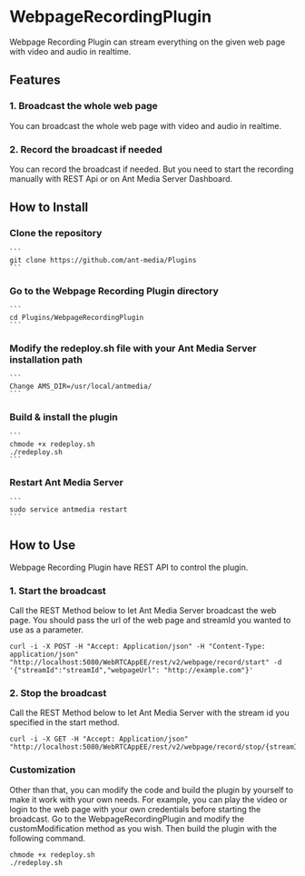 # WebpageRecordingPlugin

Webpage Recording Plugin can stream everything on the given web page with video and audio in realtime.

## Features

### 1. Broadcast the whole web page

You can broadcast the whole web page with video and audio in realtime.

### 2. Record the broadcast if needed

You can record the broadcast if needed. But you need to start the recording manually with REST Api or on Ant Media Server Dashboard.

## How to Install

### Clone the repository

    ```
    git clone https://github.com/ant-media/Plugins
    ```

### Go to the Webpage Recording Plugin directory

    ```
    cd Plugins/WebpageRecordingPlugin
    ```

### Modify the redeploy.sh file with your Ant Media Server installation path

    ```
    Change AMS_DIR=/usr/local/antmedia/
    ```

### Build & install the plugin

    ```
    chmode +x redeploy.sh
    ./redeploy.sh
    ```

### Restart Ant Media Server

    ```
    sudo service antmedia restart
    ```

## How to Use

Webpage Recording Plugin have REST API to control the plugin. 

### 1. Start the broadcast

Call the REST Method below to let Ant Media Server broadcast the web page. You should pass the url of the web page and streamId you wanted to use as a parameter.
   ```
   curl -i -X POST -H "Accept: Application/json" -H "Content-Type: application/json" "http://localhost:5080/WebRTCAppEE/rest/v2/webpage/record/start" -d '{"streamId":"streamId","webpageUrl": "http://example.com"}'
   ```

### 2. Stop the broadcast

Call the REST Method below to let Ant Media Server with the stream id you specified in the start method.
   ```
   curl -i -X GET -H "Accept: Application/json" "http://localhost:5080/WebRTCAppEE/rest/v2/webpage/record/stop/{streamId}"
   ```

### Customization
Other than that, you can modify the code and build the plugin by yourself to make it work with your own needs. For example, you can play the video or login to the web page with your own credentials before starting the broadcast.
Go to the WebpageRecordingPlugin and modify the customModification method as you wish. Then build the plugin with the following command.

   ```
   chmode +x redeploy.sh
   ./redeploy.sh
   ```